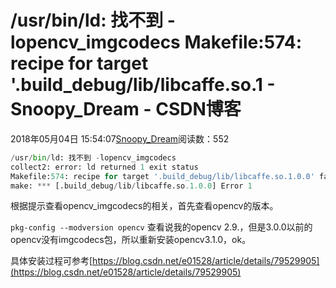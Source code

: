 # /usr/bin/ld: 找不到 -lopencv_imgcodecs  Makefile:574: recipe for target '.build_debug/lib/libcaffe.so.1 - Snoopy_Dream - CSDN博客





2018年05月04日 15:54:07[Snoopy_Dream](https://me.csdn.net/e01528)阅读数：552








```python
/usr/bin/ld: 找不到 -lopencv_imgcodecs
collect2: error: ld returned 1 exit status
Makefile:574: recipe for target '.build_debug/lib/libcaffe.so.1.0.0' failed
make: *** [.build_debug/lib/libcaffe.so.1.0.0] Error 1
```

根据提示查看opencv_imgcodecs的相关，首先查看opencv的版本。


`pkg-config --modversion opencv`
查看说我的opencv 2.9.，但是3.0.0以前的opencv没有imgcodecs包，所以重新安装opencv3.1.0，ok。

具体安装过程可参考[https://blog.csdn.net/e01528/article/details/79529905](https://blog.csdn.net/e01528/article/details/79529905)





